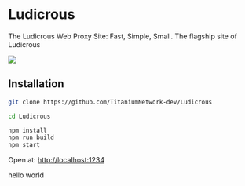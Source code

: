 # Ludicrous
The Ludicrous Web Proxy Site: Fast, Simple, Small. The flagship site of Ludicrous

<img src="https://github.com/TitaniumNetwork-dev/Ludicrous/blob/main/example.jpeg?raw=true">

## Installation

```bash
git clone https://github.com/TitaniumNetwork-dev/Ludicrous

cd Ludicrous

npm install
npm run build
npm start
```

Open at: [http://localhost:1234](http://localhost:1234)

hello world
